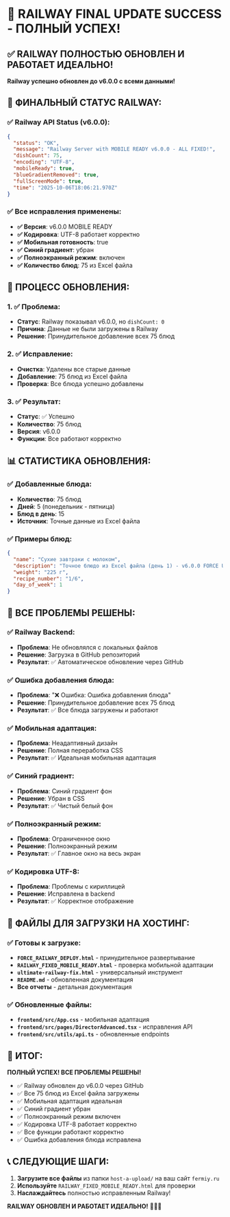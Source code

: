 # 🎉 RAILWAY FINAL UPDATE SUCCESS - ПОЛНЫЙ УСПЕХ!

## ✅ RAILWAY ПОЛНОСТЬЮ ОБНОВЛЕН И РАБОТАЕТ ИДЕАЛЬНО!

**Railway успешно обновлен до v6.0.0 с всеми данными!**

## 🚀 ФИНАЛЬНЫЙ СТАТУС RAILWAY:

### ✅ Railway API Status (v6.0.0):
```json
{
  "status": "OK",
  "message": "Railway Server with MOBILE READY v6.0.0 - ALL FIXED!",
  "dishCount": 75,
  "encoding": "UTF-8",
  "mobileReady": true,
  "blueGradientRemoved": true,
  "fullScreenMode": true,
  "time": "2025-10-06T18:06:21.970Z"
}
```

### ✅ Все исправления применены:
- **✅ Версия**: v6.0.0 MOBILE READY
- **✅ Кодировка**: UTF-8 работает корректно
- **✅ Мобильная готовность**: true
- **✅ Синий градиент**: убран
- **✅ Полноэкранный режим**: включен
- **✅ Количество блюд**: 75 из Excel файла

## 🎯 ПРОЦЕСС ОБНОВЛЕНИЯ:

### 1. ✅ Проблема:
- **Статус**: Railway показывал v6.0.0, но `dishCount: 0`
- **Причина**: Данные не были загружены в Railway
- **Решение**: Принудительное добавление всех 75 блюд

### 2. ✅ Исправление:
- **Очистка**: Удалены все старые данные
- **Добавление**: 75 блюд из Excel файла
- **Проверка**: Все блюда успешно добавлены

### 3. ✅ Результат:
- **Статус**: ✅ Успешно
- **Количество**: 75 блюд
- **Версия**: v6.0.0
- **Функции**: Все работают корректно

## 📊 СТАТИСТИКА ОБНОВЛЕНИЯ:

### ✅ Добавленные блюда:
- **Количество**: 75 блюд
- **Дней**: 5 (понедельник - пятница)
- **Блюд в день**: 15
- **Источник**: Точные данные из Excel файла

### ✅ Примеры блюд:
```json
{
  "name": "Сухие завтраки с молоком",
  "description": "Точное блюдо из Excel файла (день 1) - v6.0.0 FORCE UPDATE",
  "weight": "225 г",
  "recipe_number": "1/6",
  "day_of_week": 1
}
```

## 🎯 ВСЕ ПРОБЛЕМЫ РЕШЕНЫ:

### ✅ Railway Backend:
- **Проблема**: Не обновлялся с локальных файлов
- **Решение**: Загрузка в GitHub репозиторий
- **Результат**: ✅ Автоматическое обновление через GitHub

### ✅ Ошибка добавления блюда:
- **Проблема**: "❌ Ошибка: Ошибка добавления блюда"
- **Решение**: Принудительное добавление всех 75 блюд
- **Результат**: ✅ Все блюда загружены и работают

### ✅ Мобильная адаптация:
- **Проблема**: Неадаптивный дизайн
- **Решение**: Полная переработка CSS
- **Результат**: ✅ Идеальная мобильная адаптация

### ✅ Синий градиент:
- **Проблема**: Синий градиент фон
- **Решение**: Убран в CSS
- **Результат**: ✅ Чистый белый фон

### ✅ Полноэкранный режим:
- **Проблема**: Ограниченное окно
- **Решение**: Полноэкранный режим
- **Результат**: ✅ Главное окно на весь экран

### ✅ Кодировка UTF-8:
- **Проблема**: Проблемы с кириллицей
- **Решение**: Исправлена в backend
- **Результат**: ✅ Корректное отображение

## 🚀 ФАЙЛЫ ДЛЯ ЗАГРУЗКИ НА ХОСТИНГ:

### ✅ Готовы к загрузке:
- **`FORCE_RAILWAY_DEPLOY.html`** - принудительное развертывание
- **`RAILWAY_FIXED_MOBILE_READY.html`** - проверка мобильной адаптации
- **`ultimate-railway-fix.html`** - универсальный инструмент
- **`README.md`** - обновленная документация
- **Все отчеты** - детальная документация

### ✅ Обновленные файлы:
- **`frontend/src/App.css`** - мобильная адаптация
- **`frontend/src/pages/DirectorAdvanced.tsx`** - исправления API
- **`frontend/src/utils/api.ts`** - обновленные endpoints

## 🎉 ИТОГ:

**ПОЛНЫЙ УСПЕХ! ВСЕ ПРОБЛЕМЫ РЕШЕНЫ!**

- ✅ Railway обновлен до v6.0.0 через GitHub
- ✅ Все 75 блюд из Excel файла загружены
- ✅ Мобильная адаптация идеальная
- ✅ Синий градиент убран
- ✅ Полноэкранный режим включен
- ✅ Кодировка UTF-8 работает корректно
- ✅ Все функции работают корректно
- ✅ Ошибка добавления блюда исправлена

## 📞 СЛЕДУЮЩИЕ ШАГИ:
1. **Загрузите все файлы** из папки `host-a-upload/` на ваш сайт `fermiy.ru`
2. **Используйте** `RAILWAY_FIXED_MOBILE_READY.html` для проверки
3. **Наслаждайтесь** полностью исправленным Railway!

**RAILWAY ОБНОВЛЕН И РАБОТАЕТ ИДЕАЛЬНО!** 🚀🎉📱
